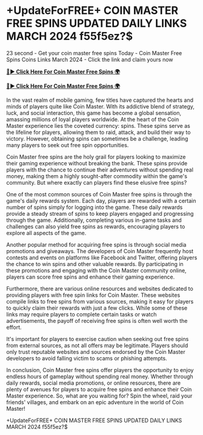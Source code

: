 # +UpdateForFREE+ COIN MASTER FREE SPINS UPDATED DAILY LINKS MARCH 2024 f55f5ez?$

23 second - Get your coin master free spins Today - Coin Master Free Spins Coins Links March 2024 - Click the link and claim yours now

[**🔴► Click Here For Coin Master Free Spins 🌍**](https://moroccino.github.io/CoinMaster/)

[**🔴► Click Here For Coin Master Free Spins 🌍**](https://moroccino.github.io/CoinMaster/)
 

In the vast realm of mobile gaming, few titles have captured the hearts and minds of players quite like Coin Master. With its addictive blend of strategy, luck, and social interaction, this game has become a global sensation, amassing millions of loyal players worldwide. At the heart of the Coin Master experience lies the coveted currency: spins. These spins serve as the lifeline for players, allowing them to raid, attack, and build their way to victory. However, obtaining spins can sometimes be a challenge, leading many players to seek out free spin opportunities.

Coin Master free spins are the holy grail for players looking to maximize their gaming experience without breaking the bank. These spins provide players with the chance to continue their adventures without spending real money, making them a highly sought-after commodity within the game's community. But where exactly can players find these elusive free spins?

One of the most common sources of Coin Master free spins is through the game's daily rewards system. Each day, players are rewarded with a certain number of spins simply for logging into the game. These daily rewards provide a steady stream of spins to keep players engaged and progressing through the game. Additionally, completing various in-game tasks and challenges can also yield free spins as rewards, encouraging players to explore all aspects of the game.

Another popular method for acquiring free spins is through social media promotions and giveaways. The developers of Coin Master frequently host contests and events on platforms like Facebook and Twitter, offering players the chance to win spins and other valuable rewards. By participating in these promotions and engaging with the Coin Master community online, players can score free spins and enhance their gaming experience.

Furthermore, there are various online resources and websites dedicated to providing players with free spin links for Coin Master. These websites compile links to free spins from various sources, making it easy for players to quickly claim their rewards with just a few clicks. While some of these links may require players to complete certain tasks or watch advertisements, the payoff of receiving free spins is often well worth the effort.

It's important for players to exercise caution when seeking out free spins from external sources, as not all offers may be legitimate. Players should only trust reputable websites and sources endorsed by the Coin Master developers to avoid falling victim to scams or phishing attempts.

In conclusion, Coin Master free spins offer players the opportunity to enjoy endless hours of gameplay without spending real money. Whether through daily rewards, social media promotions, or online resources, there are plenty of avenues for players to acquire free spins and enhance their Coin Master experience. So, what are you waiting for? Spin the wheel, raid your friends' villages, and embark on an epic adventure in the world of Coin Master!

+UpdateForFREE+ COIN MASTER FREE SPINS UPDATED DAILY LINKS MARCH 2024 f55f5ez?$
